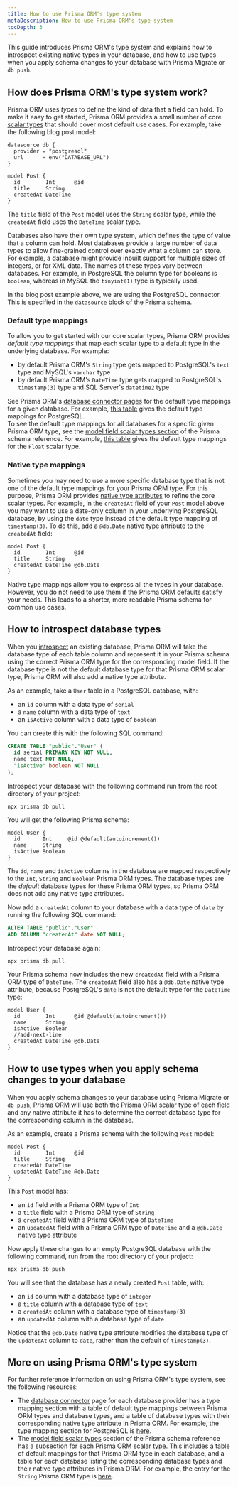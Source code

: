```yaml
---
title: How to use Prisma ORM's type system
metaDescription: How to use Prisma ORM's type system
tocDepth: 3
---
```


<!-- TopBlock -->

This guide introduces Prisma ORM's type system and explains how to introspect existing native types in your database, and how to use types when you apply schema changes to your database with Prisma Migrate or `db push`.

## How does Prisma ORM's type system work?

Prisma ORM uses _types_ to define the kind of data that a field can hold. To make it easy to get started, Prisma ORM provides a small number of core [scalar types](/orm/reference/prisma-schema-reference#model-field-scalar-types) that should cover most default use cases. For example, take the following blog post model:

```prisma file=schema.prisma showLineNumbers
datasource db {
  provider = "postgresql"
  url      = env("DATABASE_URL")
}

model Post {
  id        Int      @id
  title     String
  createdAt DateTime
}
```

The `title` field of the `Post` model uses the `String` scalar type, while the `createdAt` field uses the `DateTime` scalar type.

Databases also have their own type system, which defines the type of value that a column can hold. Most databases provide a large number of data types to allow fine-grained control over exactly what a column can store. For example, a database might provide inbuilt support for multiple sizes of integers, or for XML data. The names of these types vary between databases. For example, in PostgreSQL the column type for booleans is `boolean`, whereas in MySQL the `tinyint(1)` type is typically used.

In the blog post example above, we are using the PostgreSQL connector. This is specified in the `datasource` block of the Prisma schema.

### Default type mappings

To allow you to get started with our core scalar types, Prisma ORM provides _default type mappings_ that map each scalar type to a default type in the underlying database. For example:

- by default Prisma ORM's `String` type gets mapped to PostgreSQL's `text` type and MySQL's `varchar` type
- by default Prisma ORM's `DateTime` type gets mapped to PostgreSQL's `timestamp(3)` type and SQL Server's `datetime2` type

See Prisma ORM's [database connector pages](/orm/overview/databases) for the default type mappings for a given database. For example, [this table](/orm/overview/databases/postgresql#type-mapping-between-postgresql-and-prisma-schema) gives the default type mappings for PostgreSQL.  
To see the default type mappings for all databases for a specific given Prisma ORM type, see the [model field scalar types section](/orm/reference/prisma-schema-reference#model-field-scalar-types) of the Prisma schema reference. For example, [this table](/orm/reference/prisma-schema-reference#float) gives the default type mappings for the `Float` scalar type.

### Native type mappings

Sometimes you may need to use a more specific database type that is not one of the default type mappings for your Prisma ORM type. For this purpose, Prisma ORM provides [native type attributes](/orm/prisma-schema/data-model/models#native-types-mapping) to refine the core scalar types. For example, in the `createdAt` field of your `Post` model above you may want to use a date-only column in your underlying PostgreSQL database, by using the `date` type instead of the default type mapping of `timestamp(3)`. To do this, add a `@db.Date` native type attribute to the `createdAt` field:

```prisma file=schema.prisma showLineNumbers
model Post {
  id        Int      @id
  title     String
  createdAt DateTime @db.Date
}
```

Native type mappings allow you to express all the types in your database. However, you do not need to use them if the Prisma ORM defaults satisfy your needs. This leads to a shorter, more readable Prisma schema for common use cases.

## How to introspect database types

When you [introspect](/orm/prisma-schema/introspection) an existing database, Prisma ORM will take the database type of each table column and represent it in your Prisma schema using the correct Prisma ORM type for the corresponding model field. If the database type is not the default database type for that Prisma ORM scalar type, Prisma ORM will also add a native type attribute.

As an example, take a `User` table in a PostgreSQL database, with:

- an `id` column with a data type of `serial`
- a `name` column with a data type of `text`
- an `isActive` column with a data type of `boolean`

You can create this with the following SQL command:

```sql
CREATE TABLE "public"."User" (
  id serial PRIMARY KEY NOT NULL,
  name text NOT NULL,
  "isActive" boolean NOT NULL
);
```

Introspect your database with the following command run from the root directory of your project:

```terminal
npx prisma db pull
```

You will get the following Prisma schema:

```prisma file=schema.prisma showLineNumbers
model User {
  id       Int     @id @default(autoincrement())
  name     String
  isActive Boolean
}
```

The `id`, `name` and `isActive` columns in the database are mapped respectively to the `Int`, `String` and `Boolean` Prisma ORM types. The database types are the _default_ database types for these Prisma ORM types, so Prisma ORM does not add any native type attributes.

Now add a `createdAt` column to your database with a data type of `date` by running the following SQL command:

```sql
ALTER TABLE "public"."User"
ADD COLUMN "createdAt" date NOT NULL;
```

Introspect your database again:

```terminal
npx prisma db pull
```

Your Prisma schema now includes the new `createdAt` field with a Prisma ORM type of `DateTime`. The `createdAt` field also has a `@db.Date` native type attribute, because PostgreSQL's `date` is not the default type for the `DateTime` type:

```prisma file=schema.prisma highlight=5;add showLineNumbers
model User {
  id        Int      @id @default(autoincrement())
  name      String
  isActive  Boolean
  //add-next-line
  createdAt DateTime @db.Date
}
```

## How to use types when you apply schema changes to your database

When you apply schema changes to your database using Prisma Migrate or `db push`, Prisma ORM will use both the Prisma ORM scalar type of each field and any native attribute it has to determine the correct database type for the corresponding column in the database.

As an example, create a Prisma schema with the following `Post` model:

```prisma file=schema.prisma showLineNumbers
model Post {
  id        Int      @id
  title     String
  createdAt DateTime
  updatedAt DateTime @db.Date
}
```

This `Post` model has:

- an `id` field with a Prisma ORM type of `Int`
- a `title` field with a Prisma ORM type of `String`
- a `createdAt` field with a Prisma ORM type of `DateTime`
- an `updatedAt` field with a Prisma ORM type of `DateTime` and a `@db.Date` native type attribute

Now apply these changes to an empty PostgreSQL database with the following command, run from the root directory of your project:

```terminal
npx prisma db push
```

You will see that the database has a newly created `Post` table, with:

- an `id` column with a database type of `integer`
- a `title` column with a database type of `text`
- a `createdAt` column with a database type of `timestamp(3)`
- an `updatedAt` column with a database type of `date`

Notice that the `@db.Date` native type attribute modifies the database type of the `updatedAt` column to `date`, rather than the default of `timestamp(3)`.

## More on using Prisma ORM's type system

For further reference information on using Prisma ORM's type system, see the following resources:

- The [database connector](/orm/overview) page for each database provider has a type mapping section with a table of default type mappings between Prisma ORM types and database types, and a table of database types with their corresponding native type attribute in Prisma ORM. For example, the type mapping section for PostgreSQL is [here](/orm/overview/databases/postgresql#type-mapping-between-postgresql-and-prisma-schema).
- The [model field scalar types](/orm/reference/prisma-schema-reference#model-field-scalar-types) section of the Prisma schema reference has a subsection for each Prisma ORM scalar type. This includes a table of default mappings for that Prisma ORM type in each database, and a table for each database listing the corresponding database types and their native type attributes in Prisma ORM. For example, the entry for the `String` Prisma ORM type is [here](/orm/reference/prisma-schema-reference#string).
